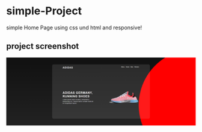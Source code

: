 # simple-Project
simple Home Page using css und html and responsive!
## project screenshot
![](https://github.com/TahaAlothman/simple-Project/blob/main/Screenshot.png)
